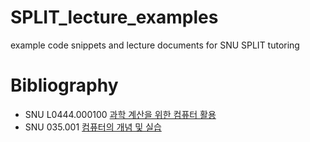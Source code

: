 
# SPLIT_lecture_examples
example code snippets and  lecture documents for SNU SPLIT tutoring

# Bibliography

- SNU L0444.000100 [과학 계산을 위한 컴퓨터 활용](https://sugang.snu.ac.kr/sugang/cc/cc101.action?openSchyy=2019&openShtmFg=U000200001&openDetaShtmFg=U000300001&sbjtCd=L0444.000100&ltNo=001&sugangFlag=P)
- SNU 035.001 [컴퓨터의 개념 및 실습](https://sugang.snu.ac.kr/sugang/cc/cc101.action?openSchyy=2019&openShtmFg=U000200001&openDetaShtmFg=U000300001&sbjtCd=035.001&ltNo=026&sugangFlag=P)
